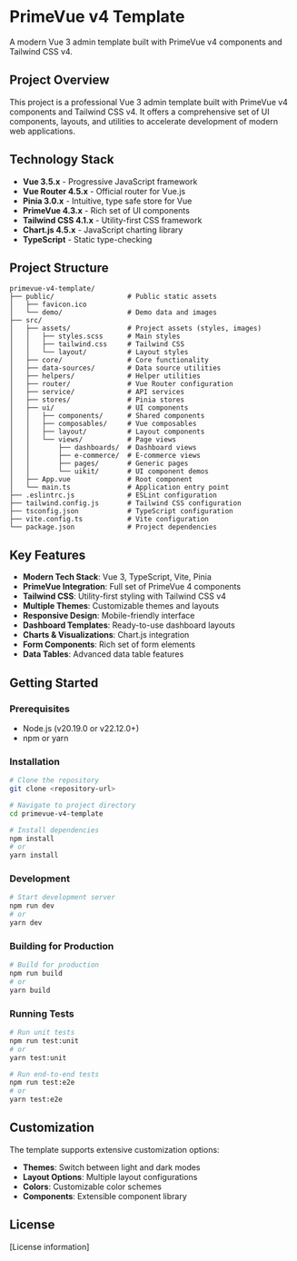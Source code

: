 # PrimeVue v4 Template

A modern Vue 3 admin template built with PrimeVue v4 components and Tailwind CSS v4.

## Project Overview

This project is a professional Vue 3 admin template built with PrimeVue v4 components and Tailwind CSS v4. It offers a comprehensive set of UI components, layouts, and utilities to accelerate development of modern web applications.

## Technology Stack

- **Vue 3.5.x** - Progressive JavaScript framework
- **Vue Router 4.5.x** - Official router for Vue.js
- **Pinia 3.0.x** - Intuitive, type safe store for Vue
- **PrimeVue 4.3.x** - Rich set of UI components
- **Tailwind CSS 4.1.x** - Utility-first CSS framework
- **Chart.js 4.5.x** - JavaScript charting library
- **TypeScript** - Static type-checking

## Project Structure

```
primevue-v4-template/
├── public/                  # Public static assets
│   ├── favicon.ico
│   └── demo/                # Demo data and images
├── src/
│   ├── assets/              # Project assets (styles, images)
│   │   ├── styles.scss      # Main styles
│   │   ├── tailwind.css     # Tailwind CSS
│   │   └── layout/          # Layout styles
│   ├── core/                # Core functionality
│   ├── data-sources/        # Data source utilities
│   ├── helpers/             # Helper utilities
│   ├── router/              # Vue Router configuration
│   ├── service/             # API services
│   ├── stores/              # Pinia stores
│   ├── ui/                  # UI components
│   │   ├── components/      # Shared components
│   │   ├── composables/     # Vue composables
│   │   ├── layout/          # Layout components
│   │   └── views/           # Page views
│   │       ├── dashboards/  # Dashboard views
│   │       ├── e-commerce/  # E-commerce views
│   │       ├── pages/       # Generic pages
│   │       └── uikit/       # UI component demos
│   ├── App.vue              # Root component
│   └── main.ts              # Application entry point
├── .eslintrc.js             # ESLint configuration
├── tailwind.config.js       # Tailwind CSS configuration
├── tsconfig.json            # TypeScript configuration
├── vite.config.ts           # Vite configuration
└── package.json             # Project dependencies
```

## Key Features

- **Modern Tech Stack**: Vue 3, TypeScript, Vite, Pinia
- **PrimeVue Integration**: Full set of PrimeVue 4 components
- **Tailwind CSS**: Utility-first styling with Tailwind CSS v4
- **Multiple Themes**: Customizable themes and layouts
- **Responsive Design**: Mobile-friendly interface
- **Dashboard Templates**: Ready-to-use dashboard layouts
- **Charts & Visualizations**: Chart.js integration
- **Form Components**: Rich set of form elements
- **Data Tables**: Advanced data table features

## Getting Started

### Prerequisites

- Node.js (v20.19.0 or v22.12.0+)
- npm or yarn

### Installation

```bash
# Clone the repository
git clone <repository-url>

# Navigate to project directory
cd primevue-v4-template

# Install dependencies
npm install
# or
yarn install
```

### Development

```bash
# Start development server
npm run dev
# or
yarn dev
```

### Building for Production

```bash
# Build for production
npm run build
# or
yarn build
```

### Running Tests

```bash
# Run unit tests
npm run test:unit
# or
yarn test:unit

# Run end-to-end tests
npm run test:e2e
# or
yarn test:e2e
```

## Customization

The template supports extensive customization options:

- **Themes**: Switch between light and dark modes
- **Layout Options**: Multiple layout configurations
- **Colors**: Customizable color schemes
- **Components**: Extensible component library

## License

[License information]
